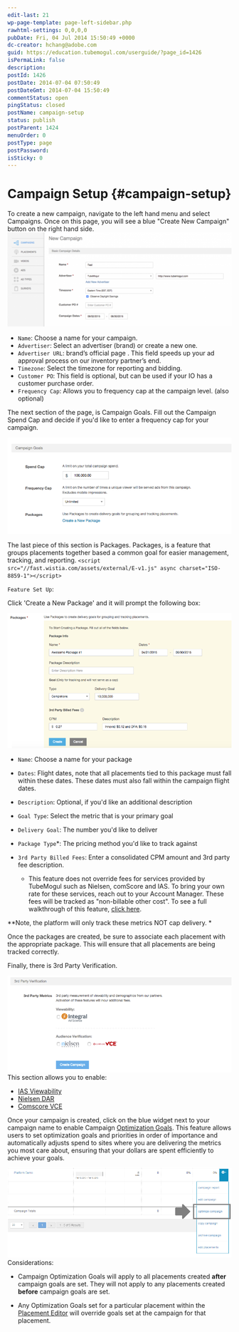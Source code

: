 ```yaml
---
edit-last: 21
wp-page-template: page-left-sidebar.php
rawhtml-settings: 0,0,0,0
pubDate: Fri, 04 Jul 2014 15:50:49 +0000
dc-creator: hchang@adobe.com
guid: https://education.tubemogul.com/userguide/?page_id=1426
isPermaLink: false
description: 
postId: 1426
postDate: 2014-07-04 07:50:49
postDateGmt: 2014-07-04 15:50:49
commentStatus: open
pingStatus: closed
postName: campaign-setup
status: publish
postParent: 1424
menuOrder: 0
postType: page
postPassword: 
isSticky: 0
---
```


# Campaign Setup {#campaign-setup}

To create a new campaign, navigate to the left hand menu and select Campaigns. Once on this page, you will see a blue "Create New Campaign" button on the right hand side.
[ ![campaign basics](assets/campaign-basics1-1024x428.png)](assets/campaign-basics1.png)

* `Name`: Choose a name for your campaign.
* `Advertiser`: Select an advertiser (brand) or create a new one.
* `Advertiser URL`: brand’s official page . This field speeds up your ad approval process on our inventory partner’s end.
* `Timezone`: Select the timezone for reporting and bidding.
* `Customer PO`: This field is optional, but can be used if your IO has a customer purchase order.
* `Frequency Cap`: Allows you to frequency cap at the campaign level. (also optional)

The next section of the page, is Campaign Goals. Fill out the Campaign Spend Cap and decide if you'd like to enter a frequency cap for your campaign.

[ ![image (10)](assets/image-10.png)](assets/image-10.png)

The last piece of this section is Packages. Packages, is a feature that groups placements together based a common goal for easier management, tracking, and reporting.
`<script src="//fast.wistia.com/assets/external/E-v1.js" async charset="ISO-8859-1"></script>`   

 
`Feature Set Up`:

Click 'Create a New Package' and it will prompt the following box:

[ ![packages-generic](assets/packages-generic.png)](assets/packages-generic.png)
 

* `Name`: Choose a name for your package
* `Dates`: Flight dates, note that all placements tied to this package must fall within these dates. These dates must also fall within the campaign flight dates.
* `Description`: Optional, if you'd like an additional description
* `Goal Type`: Select the metric that is your primary goal
* `Delivery Goal`: The number you'd like to deliver
* `Package Type`&#42;: The pricing method you'd like to track against
* `3rd Party Billed Fees`: Enter a consolidated CPM amount and 3rd party fee description.

    * This feature does not override fees for services provided by TubeMogul such as Nielsen, comScore and IAS.  To bring your own rate for these services, reach out to your Account Manager. These fees will be tracked as "non-billable other cost". To see a full walkthrough of this feature, [click here](https://fast.wistia.net/embed/iframe/rhi560hsx0?popover=true).

*&#42;Note, the platform will only track these metrics NOT cap delivery. *

Once the packages are created, be sure to associate each placement with the appropriate package. This will ensure that all placements are being tracked correctly.

 

Finally, there is 3rd Party Verification.

[ ![3rd party](assets/3rd-party.png)](assets/3rd-party.png)
This section allows you to enable:

* [IAS Viewability](../../user-guide/measurement/viewability/ias-integration.md)
* [Nielsen DAR](../../user-guide/measurement/nielsen-ocr-reporting.md)
* [Comscore VCE](../../user-guide/measurement/comscore-vce.md)

 
Once your campaign is created, click on the blue widget next to your campaign name to enable Campaign [Optimization Goals](../../user-guide/optimization/optimization-goals.md). This feature allows users to set optimization goals and priorities in order of importance and automatically adjusts spend to sites where you are delivering the metrics you most care about, ensuring that your dollars are spent efficiently to achieve your goals.

[ ![Blue_widget](assets/blue-widget.png)](assets/blue-widget.png)
Considerations:

* Campaign Optimization Goals will apply to all placements created **after** campaign goals are set. They will not apply to any placements created **before** campaign goals are set.

* Any Optimization Goals set for a particular placement within the [Placement Editor](placement-setup.md) will override goals set at the campaign for that placement.

  